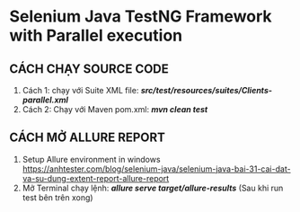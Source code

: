 # Selenium Java TestNG Framework with Parallel execution

## CÁCH CHẠY SOURCE CODE

1. Cách 1: chạy với Suite XML file: ***src/test/resources/suites/Clients-parallel.xml***
2. Cách 2: Chạy với Maven pom.xml: ***mvn clean test***

## CÁCH MỞ ALLURE REPORT

1. Setup Allure environment in windows
   https://anhtester.com/blog/selenium-java/selenium-java-bai-31-cai-dat-va-su-dung-extent-report-allure-report
2. Mở Terminal chạy lệnh: ***allure serve target/allure-results***
   (Sau khi run test bên trên xong)